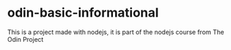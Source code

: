 # odin-basic-informational
This is a project made with nodejs, it is part of the nodejs course from The Odin Project
